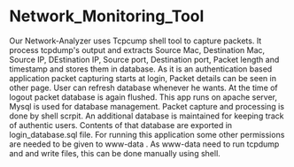 # Network_Monitoring_Tool
Our Network-Analyzer uses Tcpcump shell tool to capture packets. It process tcpdump's output and extracts Source Mac, Destination Mac, Source IP, DEstination IP, Source port, Destination port, Packet length and timestamp and stores them in database. As it is an authentication based application packet capturing starts at login, Packet details can be seen in other page. User can refresh database whenever he wants. At the time of logout packet database is again flushed. This app runs on apache server, Mysql is used for database management. Packet capture and processing is done by shell scrpit. An additional database is maintained for keeping track of authentic users. Contents of that database are exported in login_database.sql file. For running this application some other permissions are needed to be given to www-data . As www-data need to run tcpdump and and write files, this can be done manually using shell.
